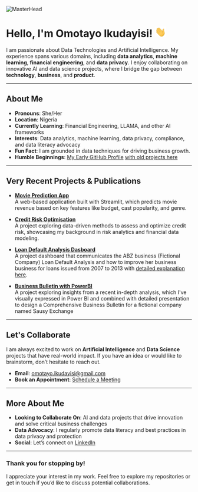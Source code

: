 ![MasterHead](https://github.com/Glitzzybetty/Glitzzybetty/assets/130115684/0c9c87bc-7b1e-407f-90bb-66c7fe500487)

# Hello, I'm Omotayo Ikudayisi! <img src="https://raw.githubusercontent.com/ABSphreak/ABSphreak/master/gifs/Hi.gif" width="30px">

I am passionate about Data Technologies and Artificial Intelligence. My experience spans various domains, including **data analytics**, **machine learning**, **financial engineering**, and **data privacy**. I enjoy collaborating on innovative AI and data science projects, where I bridge the gap between **technology**, **business**, and **product**.

---

## About Me

- **Pronouns**: She/Her  
- **Location**: Nigeria  
- **Currently Learning**: Financial Engineering, LLAMA, and other AI frameworks  
- **Interests**: Data analytics, machine learning, data privacy, compliance, and data literacy advocacy  
- **Fun Fact**: I am grounded in data techniques for driving business growth.  
- **Humble Beginnings**: [My Early GitHub Profile](https://github.com/Glitzabeth) [with old projects here](https://omotayotiti.netlify.app/)

---

## Very Recent Projects & Publications

- **[Movie Prediction App](https://movie-revenue-prediction-equh8ryt3apptgtpgkb2jvm.streamlit.app/)**  
  A web-based application built with Streamlit, which predicts movie revenue based on key features like budget, cast popularity, and genre.  

- **[Credit Risk Optimisation](https://glitzzybetty.github.io/Credit-Risk-Optimisation/)**  
  A project exploring data-driven methods to assess and optimize credit risk, showcasing my background in risk analytics and financial data modeling.
- **[Loan Default Analysis Dasboard](https://rpubs.com/Glitzzybetty/1211992/)**  
  A project dashboard that communicates the ABZ business (Fictional Company) Loan Default Analysis and how to improve her business business for loans issued from 2007 to 2013 with [detailed explanation here](https://www.linkedin.com/posts/omotayo-ikudayisi_loan-default-analysis-and-key-reccommendation-activity-7231613926835159040-OW_d?utm_source=share&utm_medium=member_desktop).
- **[Business Bulletin with PowerBI](https://www.linkedin.com/posts/omotayo-ikudayisi_sausy-exchange-business-bulletin-on-8-years-activity-7235022905204461569-UL0t?utm_source=share&utm_medium=member_desktop)**  
  A project exploring insights from a recent in-depth analysis, which I've visually expressed in Power BI and combined with detailed presentation to design a Comprehensive Business Bulletin for a fictional company named Sausy Exchange


---

## Let's Collaborate

I am always excited to work on **Artificial Intelligence** and **Data Science** projects that have real-world impact. If you have an idea or would like to brainstorm, don’t hesitate to reach out.

- **Email**: [omotayo.ikudayisi@gmail.com](mailto:omotayo.ikudayisi@gmail.com)  
- **Book an Appointment**: [Schedule a Meeting](https://calendar.app.google/PkeXQwqZmuuKqH3A7)

---

## More About Me

- **Looking to Collaborate On**: AI and data projects that drive innovation and solve critical business challenges  
- **Data Advocacy**: I regularly promote data literacy and best practices in data privacy and protection  
- **Social**: Let’s connect on [LinkedIn](https://www.linkedin.com/in/omotayo-ikudayisi/) 

---

### Thank you for stopping by!

I appreciate your interest in my work. Feel free to explore my repositories or get in touch if you’d like to discuss potential collaborations.


<!---
Glitzzybetty/Glitzzybetty is a ✨ special ✨ repository because its `README.md` (this file) appears on your GitHub profile.
You can click the Preview link to take a look at your changes.
--->
